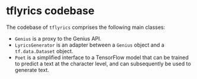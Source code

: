 # tflyrics codebase

The codebase of `tflyrics` comprises the following main classes:

* `Genius` is a proxy to the Genius API.
* `LyricsGenerator` is an adapter between a `Genius` object and a
`tf.data.Dataset` object.
* `Poet` is a simplified interface to a TensorFlow model that can be trained
to predict a text at the character level, and can subsequently be used to
generate text.
